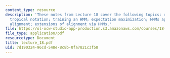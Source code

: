 ```yaml
---
content_type: resource
description: 'These notes from Lecture 18 cover the following topics: review of notation;
  tropical notation; training an HMM; expectation maximization; HMMs applied to global
  alignment; extensions of alignment via HMMs.'
file: https://ol-ocw-studio-app-production.s3.amazonaws.com/courses/18-417-introduction-to-computational-molecular-biology-fall-2004/7d19032496cd548e8c8b0fa7821c3f58_lecture_18.pdf
file_type: application/pdf
resourcetype: Document
title: lecture_18.pdf
uid: 7d190324-96cd-548e-8c8b-0fa7821c3f58
---
```

